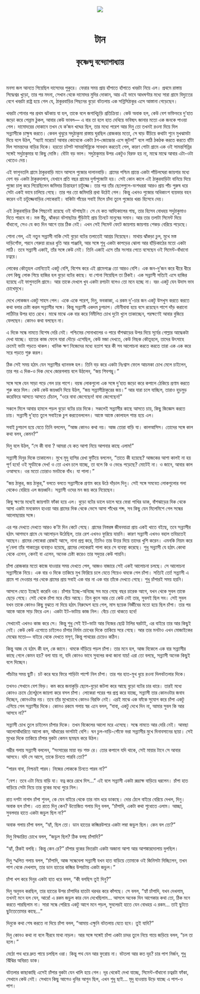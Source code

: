 <div align=center> <img src="../../metadata/images/rabibasariya/টান-কৃষ্ণেন্দু-বন্দ্যোপাধ্যায়.jpg" align="center"></div><br><h1 align=center>টান</h1>
<h2 align=center>কৃষ্ণেন্দু বন্দ্যোপাধ্যায়</h2><br>

মনসা জল আনতে গিয়েছিল দাসেদের পুকুরে। ফেরার সময় প্রায় হাঁপাতে হাঁপাতে খবরটা নিয়ে এল। প্রথমে রাস্তায় সিদ্ধেশ্বর খুড়ো, তার পর মদনা, সেখান থেকে দামোদর মুদির দোকান, আর এই ভাবে আধঘণ্টার মধ্যে সারা গ্রামে বিদ্যুতের বেগে খবরটা রাষ্ট্র হয়ে গেল যে, ঠাকুরবাড়ির পিছনের বুড়ো বটতলায় এক সন্নিসিঠাকুর এসে আস্তানা গেড়েছেন।

খবরটা শোনার পর প্রথম ঝটকায় যা হল, তাকে বলে জগাখিচুড়ি প্রতিক্রিয়া। কেউ অবাক হল, কেউ বেশ ভক্তিভরে দু’হাত জড়ো করে পেন্নাম ঠুকল, আবার কেউ ভাবল— এ বার তা হলে হাত দেখিয়ে ভবিষ্যৎ জানার মতো এক জনকে পাওয়া গেল। দামোদরের দোকানে তখন যে ক’জন খদ্দের ছিল, তার মধ্যে পরেশ আর দিনু তো তখনই রওনা দিয়ে দিল সন্ন্যাসীকে চাক্ষুষ করতে। কেবল থুত্থুরে সদুঠাকুমা রাস্তায় ঘুরছিল রোজকার মতো, সে ঘাড় উঁচিয়ে কথাটা শুনে মুখঝামটা দিয়ে বলে উঠল, “অ্যাই মরেচে! আবার কোত্থেকে একটা ঠগ-জোচ্চোর এসে জুটল!” বলে লাঠি ঠকঠক করতে করতে হাঁটা দিল সামন্তদের বাড়ির দিকে। হয়তো চটপট সামন্তগিন্নিকে সাবধান করতেই গেল, কারণ গোটা গ্রামে এক ওই সামন্তগিন্নির সঙ্গেই সদুঠাকুমার যা কিছু দোস্তি। বৌটা বড় ভাল। সদুঠাকুমার উপর একটুও বিরক্ত হয় না, মাঝে মাঝে আবার এটা-ওটা খেতেও দেয়।

এই ফাগুনতলি গ্রামে ঠাকুরবাড়ি মানে আসলে পুজোর দালানবাড়ি। গ্রামের পশ্চিম প্রান্তে একটা পাঁচিলঘেরা জায়গার মধ্যে বেশ বড় একটা ঠাকুরদালান, যেখানে প্রতি বছর গ্রামের দুর্গাপুজোটা হয়। সেই কোন কালে এই ঠাকুরবাড়িটা বানিয়ে দিয়ে পুজো চালু করে গিয়েছিলেন জমিদার চিন্তাহরণ চাটুজ্জে। তার পর তাঁর ছেলেপুলে-বংশধররা আরও প্রায় পাঁচ পুরুষ ধরে সেটা একই ভাবে চালিয়ে গেছে। তার পর তো জমিদারি প্রথা উঠেই গেল। কিন্তু এখনও পুজোর অধিকাংশ ব্যয়ভার বহন করেন ওই চাটুজ্জেবাড়ির লোকেরাই। বাকিটা গাঁয়ের সবাই মিলে চাঁদা তুলে পুজোর খরচ হিসেবে দেয়।

এই ঠাকুরবাড়ির ঠিক পিছনেই রয়েছে ওই বটগাছটা। সে যে কত আদ্যিকালের গাছ, তার হিসেব বোধহয় সদুঠাকুমাও দিতে পারবে না। মস্ত উঁচু, ঝাঁকড়া বটগাছটার গুঁড়িটাই প্রায় তিনটে মানুষের সমান। আর তার তলাটা সিমেন্ট দিয়ে বাঁধানো, সেও যে কত দিন আগে তার ঠিক নেই। এখন সেই সিমেন্ট ফেটে জায়গায় জায়গায় শেকড় বেরিয়ে পড়েছে।

শোনা গেল, এই নতুন সন্ন্যাসী নাকি সেই বুড়ো বটের তলাতেই আশ্রয় নিয়েছেন। মাথায় ঝাঁকড়া চুল, মুখে মস্ত দাড়িগোঁফ, পরনে গেরুয়া রঙের ধুতি আর পাঞ্জাবি, আর সঙ্গে শুধু একটা কাপড়ের ঝোলা আর হাঁড়িকাঠের মতো একটা লাঠি। তবে সন্ন্যাসী একাই, তাঁর সঙ্গে কেউ নেই। তিনি একাই এসে তাঁর সংসার পেতে বসেছেন ওই সিমেন্ট-বাঁধানো চত্বরে।

লোকের কৌতূহল এমনিতেই একটু বেশি, বিশেষ করে এই গ্রামেগঞ্জে তো আরও বেশি। এক জন-দু’জন করে ধীরে ধীরে বেশ কিছু লোক গিয়ে হাজির হল বুড়ো বটের কাছে। যা শোনা গিয়েছিল তা ঠিকই। এক সন্ন্যাসী সত্যিই এসে হাজির হয়েছে এই ফাগুনতলি গ্রামে। আর তাকে দেখলে খুব একটা রগচটা বলেও তো মনে হচ্ছে না। বরং একটু যেন উদাস ভাব চোখেমুখে।

দেখে লোকজন একটু সাহস পেল। একে একে পরেশ, দিনু, ভবকাকা, এ রকম দু’-চার জন একটু উসখুস করতে করতে কথা বলার চেষ্টা করল সন্ন্যাসীর সঙ্গে। কিন্তু সন্ন্যাসী একদম চুপচাপ। মৌনীবাবা হয়ে বসে রয়েছেন পাশে দাঁড় করানো লাঠিটার উপর হাত রেখে। মাঝে মাঝে এক বার করে নিমীলিত চোখ দুটো খুলে তাকাচ্ছেন, পরক্ষণেই আবার বুজিয়ে ফেলছেন। কোনও কথা বলছেন না।

এ দিকে সন্ধে নামতে বিশেষ দেরি নেই। পশ্চিমের সোনাখালের ও পারে বাঁশঝাড়ের উপর দিয়ে সূর্যের গোল্লার আদ্ধেকটা দেখা যাচ্ছে। হাতের কাজ ফেলে যারা দৌড়ে এসেছিল, কেউ মজা দেখতে, কেউ নিছক কৌতূহলে, তাদের উৎসাহে ক্রমেই ভাটা পড়তে থাকল। খানিক ক্ষণ নিজেদের মধ্যে হতাশ স্বরে কী সব আলোচনা করতে করতে তারা এক এক করে সরে পড়তে শুরু করল।

ঠিক সেই সময় হঠাৎ যেন সন্ন্যাসীর ধ্যানভঙ্গ হল। তিনি বড় করে একটা নিঃশ্বাস ফেলে আচমকা চোখ মেলে চাইলেন, তার পর এ দিক-ও দিক দেখে জোরগলায় বলে উঠলেন, “জয় শিবশম্ভু।”

সঙ্গে সঙ্গে যেন সাড়া পড়ে গেল চার পাশে। বয়স্ক লোকগুলো এক সঙ্গে দু’হাত জড়ো করে কপালে ঠেকিয়ে প্রণাম করতে শুরু করে দিল। কেউ কেউ জয়ধ্বনি দিয়ে উঠল, “জয় সন্ন্যাসীঠাকুরের জয়।” আর যারা চলে যাচ্ছিল, তারাও হুড়মুড় করেফিরে আসতে আসতে চেঁচাল, “ওরে বাবা জেগেছেন! বাবা জেগেছেন!”

সকলে মিলে আবার হামলে পড়ল বুড়ো বটের চার দিকে। সকলেই সন্ন্যাসীর কাছে আসতে চায়, কিছু জিজ্ঞেস করতে চায়। সন্ন্যাসী দু’হাত তুলে সবাইকে চুপ করতেবললেন। আস্তে আস্তে কোলাহল শান্ত হয়ে এল।

সবাই চুপচাপ হয়ে যেতে তিনি বললেন, “আজ কোনও কথা নয়। আজ তোরা বাড়ি যা। কালআসিস। তোদের সঙ্গে কাল কথা বলব, কেমন?”

দিনু বলে উঠল, “সে কী বাবা ? আমরা যে কত আশা নিয়ে আপনার কাছে এলাম!”

সন্ন্যাসী দিনুর দিকে তাকালেন। মুখে মৃদু হাসির রেখা ফুটিয়ে বললেন, “তাতে কী হয়েছে? আজকের আশা কালই না হয় পূর্ণ হবে! ওই সূর্যটাকে দেখ! ও তো এখন চলে যাচ্ছে, তা বলে কি ও ভেঙে পড়েছে? মোটেই না। ও জানে, আবার কাল ওআসবে। ওর মতো তোরাও মনটাকে বাঁধ। যা পালা।”

“জয় ঠাকুর, জয় ঠাকুর,” বলতে বলতে সন্ন্যাসীকে প্রণাম করে উঠে দাঁড়াল দিনু। সেই সঙ্গে সমবেত লোকগুলোর গলা থেকেও বেরিয়ে এল জয়ধ্বনি। সন্ন্যাসী ওদের মন জয় করে নিয়েছেন।

কিছু ক্ষণের মধ্যেই জায়গাটা ফাঁকা হয়ে এল। বুড়ো বটের ডালে ডালে ঘরে ফেরা পাখির ডাক, বাঁশঝাড়ের দিক থেকে আসা একটা মনকেমন হাওয়া আর গ্রামের দিক থেকে ভেসে আসা শাঁখের শব্দ, সব কিছু যেন মিলেমিশে গেল সন্ধের আলোছায়ার সঙ্গে।

এর পর দেখতে দেখতে আরও ক’টা দিন কেটে গেছে। গ্রামের নিস্তরঙ্গ জীবনযাত্রা প্রায় একই খাতে বইছে, তবে সন্ন্যাসীর হঠাৎ আগমনে গ্রামে যে আলোড়ন উঠেছিল, তার রেশ এখনও ফুরিয়ে যায়নি। কারণ সন্ন্যাসী এখনও বহাল তবিয়তেই আছেন। গ্রামের লোকেরা রোজই আসে, নানা প্রশ্ন করে, তিনিও তার উত্তর দিয়ে তাদের খুশি করেন। এমনকি নিয়ম করে দু’বেলা তাঁর শাকান্নের ব্যবস্থাও হয়েছে, গ্রামের লোকেরাই পালা করে সে ব্যবস্থা করেছে। শুধু সন্ন্যাসী যে হঠাৎ কোথা থেকে এলেন, কেনই বা এলেন, অনেক চেষ্টা করেও তার সদুত্তর কেউ পায়নি।

চাঁপা রোজকার মতো কাজে যাওয়ার সময় দেখতে পেল, আজও বাজারে সেই একই আলোচনা চলছে। সে আলোচনা সন্ন্যাসীকে নিয়ে। এক বার ও দিকে তাকিয়ে মুখ ফিরিয়ে চলে যেতে গিয়েও থমকে গেল চাঁপা। সত্যিই তো! সন্ন্যাসী এ গ্রামে পা দেওয়ার পর থেকে গ্রামের প্রায় সবাই এক বার না এক বার তাঁকে দেখতে গেছে। শুধু চাঁপারই সময় হয়নি।

আসলে যেতে ইচ্ছেই করেনি ওর। চাঁপার ইচ্ছে-অনিচ্ছে সব মরে গেছে বছর চারেক আগে, যখন থেকে সুবল তাকে ছেড়ে গেছে। সেই থেকে চাঁপা মরে বেঁচে আছে। তিন কুলে আর তো কেউ নেই তার, সুবলই ছিল সব। সেই সুবল যখন তাকে কোনও কিছু বুঝতে না দিয়ে হঠাৎ নিরুদ্দেশ হয়ে গেল, মাস ছয়েক নির্জীবের মতো হয়ে ছিল চাঁপা। তার পর আস্তে আস্তে সাড় ফিরে এল। একটা ইট-ভাটায় কাজ নিল। বেঁচে তো থাকতে হবে!

সেখানেই এখনও কাজ করে সে। কিন্তু শুধু সেই ইট-ভাটা আর নিজের ছোট্ট টালির ঘরটাই, এর বাইরে তার আর কিছুই নেই। কেউ কেউ এগোতে চাইলেও চাঁপার নির্মম চোখের দিকে তাকিয়ে সরে গেছে। আর তার মনটাও এখন মোজাইকের মেঝের মতো— বাইরে থেকে দেখতে মসৃণ, কিন্তু পাথরের চেয়েও কঠিন।

কিন্তু আজ যে হঠাৎ কী হল, কে জানে। থমকে দাঁড়িয়ে পড়ল চাঁপা। তার মনে হল, আজ বিকেলে এক বার সন্ন্যাসীর কাছে গেলে কেমন হয়? বলা যায় না, যদি কোনও ভাবে সুবলের কথা জানা যায়! এরা তো বলছে, সন্ন্যাসী অনেক কিছুই বলে দিচ্ছেন।

পাঁচটার সময় ছুটি। চট করে ঘরে ফিরে শাড়িটা পাল্টে নিল চাঁপা। তার পর হাত-মুখ ধুয়ে রওনা দিলবটতলার দিকে।

তখনও সেখানে বেশ ভিড়। কম করে জনাকুড়ি ছেলে-বুড়ো জটলা করে আছে বুড়ো বটের চার ধারে। তারই মধ্যে কোনও ক্রমে ঠেলেঠুলে জায়গা করে বসল চাঁপা। লোকেরা পরের পর প্রশ্ন করে যাচ্ছে, সন্ন্যাসী তার কোনওটার জবাব দিচ্ছেন, কোনওটার নয়। তবে তাঁর মুখেচোখে কোনও বিরক্তি নেই। এরই মাঝে এক ফাঁকে সুযোগ করে চাঁপা একটু এগিয়ে গেল সন্ন্যাসীর দিকে। কোনও রকমে গলায় স্বর এনে বলল, “বাবা, একটু দেখে দিন না, আমার সুবল কি আর আসবে না?”

সন্ন্যাসী চোখ তুলে চাইলেন চাঁপার দিকে। তখন বিকেলের আলো মরে এসেছে। সন্ধে নামতে আর দেরি নেই। আবছা আলোআঁধারিতে আলো কম, আঁধারের ভাগটাই বেশি। ঘন চুল-দাড়ি-গোঁফে ভরা সন্ন্যাসীর মুখে দিনাবসানের ছায়া। সেই মুখের দিকে তাকিয়ে চাঁপার বুকটা কেমন ছমছম করে উঠল।

গম্ভীর গলায় সন্ন্যাসী বললেন, “সংসারের মায়া বড় শক্ত রে। তোর কপালে যদি থাকে, সেই মায়ার টানে সে আবার আসবে। যদি সে আসে, তাকে চিনতে পারবি তো?”

“পারব বাবা, নিশ্চয়ই পারব। নিজের লোককে চিনতে পারব না?”

“বেশ। তবে এটা নিয়ে বাড়ি যা। যত্ন করে রেখে দিস...” এই বলে সন্ন্যাসী একটা রুদ্রাক্ষ বাড়িয়ে ধরলেন। চাঁপা হাত বাড়িয়ে সেটা নিয়ে তার বুকের মধ্যে পুরে নিল।

রাত দশটা নাগাদ চাঁপা শুনল, কে যেন বাইরে থেকে তার নাম ধরে ডাকছে। দোর ঠেলে বাইরে বেরিয়ে দেখল, দিনু। অবাক হল চাঁপা। এত রাতে দিনু কেন? উত্তেজিত গলায় দিনু বলল, “চাঁপাদি, একটা কথা শুধোতে এলাম। আচ্ছা, সুবলদার হাতে একটা জড়ুল ছিল না?”

অবাক গলায় চাঁপা বলল, “হ্যাঁ, ছিল তো। ডান হাতের কব্জিরউপরে একটা লম্বা জড়ুল ছিল। কেন বল তো?”

দিনু বিস্ফারিত চোখে বলল, “জড়ুল ছিল? ঠিক বলছ চাঁপাদি?”

“হ্যাঁ, ঠিকই বলছি। কিন্তু কেন রে?” চাঁপার বুকের ভিতরটা একটা অজানা আশা আর আশঙ্কারদোলায় দুলছিল।

দিনু স্খলিত গলায় বলল, “চাঁপাদি, আজ সন্ধেবেলা সন্ন্যাসী যখন হাত বাড়িয়ে তোমাকে ওই জিনিসটা দিচ্ছিলেন, তখন পাশ থেকে দেখলাম, তার ডান হাতের কব্জির উপরটায় একটা জড়ুল।”

চাঁপা খপ করে দিনুর একটা হাত ধরে বলল, “কী বলছিস তুই দিনু?”

দিনু অনুভব করছিল, তার হাতের উপর চাঁপাদির হাতটা থরথর করে কাঁপছে। সে বলল, “হ্যাঁ চাঁপাদি, যখন দেখলাম, তখনই মনে হল যেন, আরে! এ রকম জড়ুল কার যেন দেখেছিলাম... আসলে অনেক দিন আগেকার কথা তো, ঠিক মনে করতে পারছিলাম না। সারা সন্ধে পেরিয়ে একটু আগে মনে পড়ল, সুবলেরই হাতে যেন বোধহয় এ রকম... তাই ছুটতে ছুটতেতোমার কাছে...”

দিনুকে কথা শেষ করতে না দিয়ে চাঁপা বলল, “আমায় এক্ষুনি বটতলায় যেতে হবে। তুই যাবি?”

দিনু কোনও কথা না বলে নীরবে মাথা নাড়ল। আর সঙ্গে সঙ্গেই চাঁপা একটা চাদর তুলে নিয়ে গায়ে জড়িয়ে বলল, “চল তা হলে।”

মেঠো পথ ধরে দ্রুত পায়ে চলছিল ওরা। কিন্তু পথ যেন আর ফুরোয় না। বটতলা আর কত দূর? চার পাশ নির্জন, শুধু ঝিঁঝির অবিরত ডাক।

বটতলার কাছাকাছি এসেই চাঁপার বুকটা যেন খালি হয়ে গেল। দূর থেকেই দেখা যাচ্ছে, সিমেন্ট-বাঁধানো চত্বরটা ফাঁকা, সেখানে কেউ নেই। সেখানে কিছু আগেও ধুনির আগুন ছিল, এখন শুধু ছাই... মৃদু হাওয়ায় উড়ে যাচ্ছে এ পাশ-ও পাশ।

